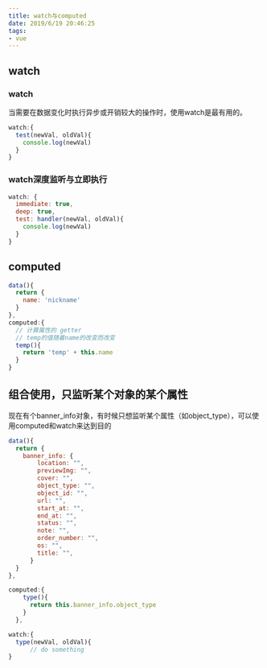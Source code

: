 ```yaml
---
title: watch与computed
date: 2019/6/19 20:46:25
tags:
- vue
---
```



## watch

### watch
当需要在数据变化时执行异步或开销较大的操作时，使用watch是最有用的。
``` javascript
watch:{
  test(newVal, oldVal){
    console.log(newVal)
  }
}
```

### watch深度监听与立即执行

``` javascript
watch: {
  immediate: true,
  deep: true,
  test: handler(newVal, oldVal){
    console.log(newVal)
  }
}
```


<!--more-->

## computed

```javascript
data(){
  return {
    name: 'nickname'
  }
},
computed:{
  // 计算属性的 getter
  // temp的值随着name的改变而改变
  temp(){
    return 'temp' + this.name
  }
}

```

## 组合使用，只监听某个对象的某个属性

现在有个banner_info对象，有时候只想监听某个属性（如object_type），可以使用computed和watch来达到目的
```javascript
data(){
  return {
    banner_info: {
        location: "",
        previewImg: "",
        cover: "",
        object_type: "",
        object_id: "",
        url: "",
        start_at: "",
        end_at: "",
        status: "",
        note: "",
        order_number: "",
        os: "",
        title: "",
      }
  }
},

computed:{
    type(){
      return this.banner_info.object_type
    }
  },

watch:{
  type(newVal, oldVal){
      // do something
}

```